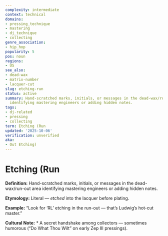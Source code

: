 ```yaml
---
complexity: intermediate
context: technical
domains:
- pressing_technique
- mastering
- dj_technique
- collecting
genre_association:
- hip_hop
popularity: 5
pos: noun
regions:
- US
see_also:
- dead-wax
- matrix-number
- lacquer-cut
slug: etching-run
status: active
summary: Hand-scratched marks, initials, or messages in the dead-wax/run-out area
  identifying mastering engineers or adding hidden notes.
tags:
- dj-related
- pressing
- collecting
term: Etching (Run
updated: '2025-10-06'
verification: unverified
aka:
- Out Etching)
---
```


# Etching (Run

**Definition:** Hand-scratched marks, initials, or messages in the dead-wax/run-out area identifying mastering engineers or adding hidden notes.

**Etymology:** Literal — *etched* into the lacquer before plating.

**Example:** “Look for ‘RL’ etching in the run-out — that’s Ludwig’s hot-cut master.”

**Cultural Note:** * A secret handshake among collectors — sometimes humorous (“Do What Thou Wilt” on early Zep III pressings).

